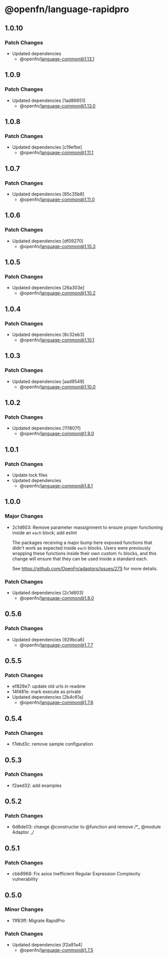 # @openfn/language-rapidpro

## 1.0.10

### Patch Changes

- Updated dependencies
  - @openfn/language-common@1.13.1

## 1.0.9

### Patch Changes

- Updated dependencies [1ad86651]
  - @openfn/language-common@1.13.0

## 1.0.8

### Patch Changes

- Updated dependencies [c19efbe]
  - @openfn/language-common@1.11.1

## 1.0.7

### Patch Changes

- Updated dependencies [85c35b8]
  - @openfn/language-common@1.11.0

## 1.0.6

### Patch Changes

- Updated dependencies [df09270]
  - @openfn/language-common@1.10.3

## 1.0.5

### Patch Changes

- Updated dependencies [26a303e]
  - @openfn/language-common@1.10.2

## 1.0.4

### Patch Changes

- Updated dependencies [8c32eb3]
  - @openfn/language-common@1.10.1

## 1.0.3

### Patch Changes

- Updated dependencies [aad9549]
  - @openfn/language-common@1.10.0

## 1.0.2

### Patch Changes

- Updated dependencies [111807f]
  - @openfn/language-common@1.9.0

## 1.0.1

### Patch Changes

- Update lock files
- Updated dependencies
  - @openfn/language-common@1.8.1

## 1.0.0

### Major Changes

- 2c1d603: Remove parameter reassignment to ensure proper functioning inside an
  `each` block; add eslint

  The packages receiving a major bump here exposed functions that didn't work as
  expected inside `each` blocks. Users were previously wrapping these functions
  inside their own custom `fn` blocks, and this change will ensure that they can
  be used inside a standard each.

  See https://github.com/OpenFn/adaptors/issues/275 for more details.

### Patch Changes

- Updated dependencies [2c1d603]
  - @openfn/language-common@1.8.0

## 0.5.6

### Patch Changes

- Updated dependencies [929bca6]
  - @openfn/language-common@1.7.7

## 0.5.5

### Patch Changes

- ef828e7: update old urls in readme
- 14f481e: mark execute as private
- Updated dependencies [2b4c61a]
  - @openfn/language-common@1.7.6

## 0.5.4

### Patch Changes

- f7ebd3c: remove sample configuration

## 0.5.3

### Patch Changes

- f2aed32: add examples

## 0.5.2

### Patch Changes

- 6d8de03: change @constructor to @function and remove /\*_ @module Adaptor _/

## 0.5.1

### Patch Changes

- cbb8968: Fix axios Inefficient Regular Expression Complexity vulnerability

## 0.5.0

### Minor Changes

- 11f83ff: Migrate RapidPro

### Patch Changes

- Updated dependencies [f2a91a4]
  - @openfn/language-common@1.7.5
